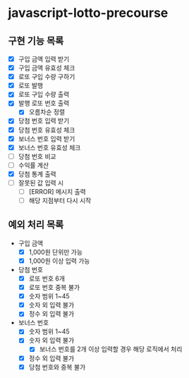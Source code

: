 # javascript-lotto-precourse

## 구현 기능 목록

- [x] 구입 금액 입력 받기
- [x] 구입 금액 유효성 체크
- [x] 로또 구입 수량 구하기
- [x] 로또 발행
- [x] 로또 구입 수량 출력
- [x] 발행 로또 번호 출력
  - [x] 오름차순 정렬
- [x] 당첨 번호 입력 받기
- [x] 당첨 번호 유효성 체크
- [x] 보너스 번호 입력 받기
- [x] 보너스 번호 유효성 체크
- [ ] 당첨 번호 비교
- [ ] 수익률 계산
- [x] 당첨 통계 출력
- [ ] 잘못된 값 입력 시
  - [ ] [ERROR] 메시지 출력
  - [ ] 해당 지점부터 다시 시작

## 예외 처리 목록

- 구입 금액
  - [x] 1,000원 단위만 가능
  - [x] 1,000원 이상 입력 가능
- 당첨 번호
  - [x] 로또 번호 6개
  - [x] 로또 번호 중복 불가
  - [x] 숫자 범위 1~45
  - [x] 숫자 외 입력 불가
  - [x] 정수 외 입력 불가
- 보너스 번호
  - [x] 숫자 범위 1~45
  - [x] 숫자 외 입력 불가
    - [x] 보너스 번호를 2개 이상 입력할 경우 해당 로직에서 처리
  - [x] 정수 외 입력 불가
  - [x] 당첨 번호와 중복 불가
